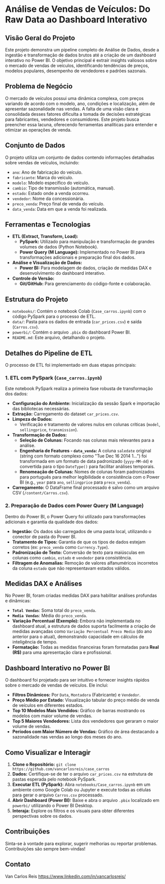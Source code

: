 # Análise de Vendas de Veículos: Do Raw Data ao Dashboard Interativo

## Visão Geral do Projeto

Este projeto demonstra um pipeline completo de Análise de Dados, desde a ingestão e transformação de dados brutos até a criação de um dashboard interativo no Power BI. O objetivo principal é extrair insights valiosos sobre o mercado de vendas de veículos, identificando tendências de preços, modelos populares, desempenho de vendedores e padrões sazonais.

## Problema de Negócio

O mercado de veículos possui uma dinâmica complexa, com preços variando de acordo com o modelo, ano, condições e localização, além de apresentar sazonalidade nas vendas. A falta de uma visão clara e consolidada desses fatores dificulta a tomada de decisões estratégicas para fabricantes, vendedores e consumidores. Este projeto busca preencher essa lacuna, oferecendo ferramentas analíticas para entender e otimizar as operações de venda.

## Conjunto de Dados

O projeto utiliza um conjunto de dados contendo informações detalhadas sobre vendas de veículos, incluindo:
* `ano`: Ano de fabricação do veículo.
* `fabricante`: Marca do veículo.
* `modelo`: Modelo específico do veículo.
* `cambio`: Tipo de transmissão (automática, manual).
* `estado`: Estado onde a venda ocorreu.
* `vendedor`: Nome da concessionária.
* `preco_venda`: Preço final de venda do veículo.
* `data_venda`: Data em que a venda foi realizada.

## Ferramentas e Tecnologias

* **ETL (Extract, Transform, Load):**
    * **PySpark:** Utilizado para manipulação e transformação de grandes volumes de dados (Python Notebook).
    * **Power Query (M Language):** Implementado no Power BI para transformações adicionais e preparação final dos dados.
* **Análise e Visualização de Dados:**
    * **Power BI:** Para modelagem de dados, criação de medidas DAX e desenvolvimento do dashboard interativo.
* **Controle de Versão:**
    * **Git/GitHub:** Para gerenciamento do código-fonte e colaboração.

## Estrutura do Projeto

* `notebooks/`: Contém o notebook Colab (`Case_carros.ipynb`) com o código PySpark para o processo de ETL.
* `data/`: Pasta para os dados de entrada (`car_prices.csv`) e saída (`Carros.csv`).
* `powerbi/`: Contém o arquivo `.pbix` do dashboard Power BI.
* `README.md`: Este arquivo, detalhando o projeto.

## Detalhes do Pipeline de ETL

O processo de ETL foi implementado em duas etapas principais:

### 1. ETL com PySpark (`Case_carros.ipynb`)

Este notebook PySpark realiza a primeira fase robusta de transformação dos dados:
* **Configuração do Ambiente:** Inicialização da sessão Spark e importação das bibliotecas necessárias.
* **Extração:** Carregamento do dataset `car_prices.csv`.
* **Limpeza de Dados:**
    * Verificação e tratamento de valores nulos em colunas críticas (`model`, `sellingprice`, `transmission`).
* **Transformação de Dados:**
    * **Seleção de Colunas:** Focando nas colunas mais relevantes para a análise.
    * **Engenharia de Features - `data_venda`:** A coluna `saledate` original (string com formato complexo como "Tue Dec 16 2014 1...") foi transformada em um formato de data padronizado (`yyyy-MM-dd`) e convertida para o tipo `DateType()` para facilitar análises temporais.
    * **Renomeação de Colunas:** Nomes de colunas foram padronizados para português para melhor legibilidade e consistência com o Power BI (e.g., `year` para `ano`, `sellingprice` para `preco_venda`).
* **Carregamento:** O DataFrame final processado é salvo como um arquivo CSV (`/content/Carros.csv`).

### 2. Preparação de Dados com Power Query (M Language)

Dentro do Power BI, o Power Query foi utilizado para transformações adicionais e garantia da qualidade dos dados:
* **Ingestão:** Os dados são carregados de uma pasta local, utilizando o conector de pasta do Power BI.
* **Tratamento de Tipos:** Garantia de que os tipos de dados estejam corretos (ex: `preco_venda` como `Currency.Type`).
* **Padronização de Texto:** Conversão de texto para maiúsculas em colunas como `cambio`, `estado` e `vendedor` para consistência.
* **Filtragem de Anomalias:** Remoção de valores alfanuméricos incorretos da coluna `estado` que não representavam estados válidos.

## Medidas DAX e Análises

No Power BI, foram criadas medidas DAX para habilitar análises profundas e dinâmicas:
* **`Total Vendas`**: Soma total do `preco_venda`.
* **`Media Vendas`**: Média do `preco_venda`.
* **Variação Percentual (Exemplo):** Embora não implementada no dashboard atual, a estrutura de dados suporta facilmente a criação de medidas avançadas como `Variação Percentual Preco Medio` (do ano anterior para o atual), demonstrando capacidade em cálculos de inteligência de tempo.
* **Formatação:** Todas as medidas financeiras foram formatadas para **Real (R$)** para uma apresentação clara e profissional.

## Dashboard Interativo no Power BI

O dashboard foi projetado para ser intuitivo e fornecer insights rápidos sobre o mercado de vendas de veículos. Ele inclui:
* **Filtros Dinâmicos:** Por `Data`, `Montadora` (Fabricante) e `Vendedor`.
* **Preço Médio por Estado:** Visualização tabular do preço médio de venda de veículos em diferentes estados.
* **Top 10 Modelos Mais Vendidos:** Gráfico de barras mostrando os modelos com maior volume de vendas.
* **Top 5 Maiores Vendedores:** Lista dos vendedores que geraram o maior volume de vendas.
* **Períodos com Maior Número de Vendas:** Gráfico de área destacando a sazonalidade nas vendas ao longo dos meses do ano.

## Como Visualizar e Interagir

1.  **Clone o Repositório:** `git clone https://github.com/vancarlosreis/case_carros`
2.  **Dados:** Certifique-se de ter o arquivo `car_prices.csv` na estrutura de pastas esperada pelo notebook PySpark.
3.  **Executar ETL (PySpark):** Abra `notebooks/Case_carros.ipynb` em um ambiente como Google Colab ou Jupyter e execute todas as células para gerar o arquivo `Carros.csv` processado.
4.  **Abrir Dashboard (Power BI):** Baixe e abra o arquivo `.pbix` localizado em `powerbi/` utilizando o Power BI Desktop.
5.  **Interaja:** Explore os filtros e os visuais para obter diferentes perspectivas sobre os dados.

## Contribuições

Sinta-se à vontade para explorar, sugerir melhorias ou reportar problemas. Contribuições são sempre bem-vindas!

## Contato

Van Carlos Reis
https://www.linkedin.com/in/vancarlosreis/
